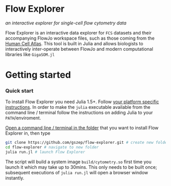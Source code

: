 # Flow Explorer

_an interactive explorer for single-cell flow cytometry data_

Flow Explorer is an interactive data explorer for `FCS` datasets and their accompanying FlowJo workspace files, such as those coming from the [Human Cell Atlas](https://humancellatlas.org). This tool is built in Julia and allows biologists to interactively inter-operate between FlowJo and modern computational libraries like `GigaSOM.jl`

# Getting started

### Quick start

To install Flow Explorer you need Julia 1.5+. Follow [your platform specific instructions](https://julialang.org/downloads/platform/). In order to make the `julia` executable available from the command line / terminal follow the instructions on adding Julia to your `PATH`/enviroment.

[Open a command line / terminal in the folder](https://www.groovypost.com/howto/open-command-window-terminal-window-specific-folder-windows-mac-linux) that you want to install Flow Explorer in, then type

```bash
git clone https://github.com/gszep/flow-explorer.git # create new folder and download
cd flow-explorer # navigate to new folder
julia run.jl # launch Flow Explorer
```
The script will build a system image `build/cytometry.so` first time you launch it which may take up to 30mins. This only needs to be built once; subsequent executions of `julia run.jl` will open a browser window instantly.
